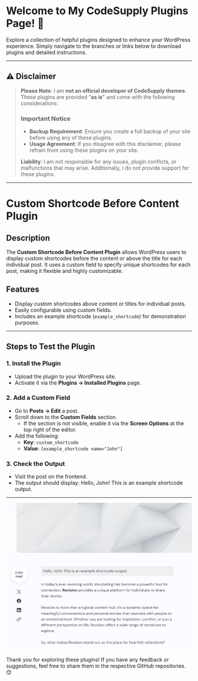 # Welcome to My CodeSupply Plugins Page! 🎉  

Explore a collection of helpful plugins designed to enhance your WordPress experience. Simply navigate to the branches or links below to download plugins and detailed instructions.  

---

## ⚠️ Disclaimer  

> **Please Note**: I am **not an official developer of CodeSupply themes**. These plugins are provided "**as is**" and come with the following considerations:  
> 
> ### Important Notice  
> - **Backup Requirement**: Ensure you create a full backup of your site before using any of these plugins.  
> - **Usage Agreement**: If you disagree with this disclaimer, please refrain from using these plugins on your site.  
>
> **Liability**: I am not responsible for any issues, plugin conflicts, or malfunctions that may arise. Additionally, I do not provide support for these plugins.  

---
# Custom Shortcode Before Content Plugin

## Description
The **Custom Shortcode Before Content Plugin** allows WordPress users to display custom shortcodes before the content or above the title for each individual post. It uses a custom field to specify unique shortcodes for each post, making it flexible and highly customizable.

## Features
- Display custom shortcodes above content or titles for individual posts.
- Easily configurable using custom fields.
- Includes an example shortcode (`example_shortcode`) for demonstration purposes.

---

## Steps to Test the Plugin

### 1. Install the Plugin
- Upload the plugin to your WordPress site.
- Activate it via the **Plugins → Installed Plugins** page.

### 2. Add a Custom Field
- Go to **Posts → Edit** a post.
- Scroll down to the **Custom Fields** section.
  - If the section is not visible, enable it via the **Screen Options** at the top right of the editor.
- Add the following:
  - **Key**: `custom_shortcode`
  - **Value**: `[example_shortcode name="John"]`

### 3. Check the Output
- Visit the post on the frontend.
- The output should display:
Hello, John! This is an example shortcode output.
---

   ![Alt text](https://github.com/childtheme/codesupple/blob/shortcode/example.jpg) 


Thank you for exploring these plugins! If you have any feedback or suggestions, feel free to share them in the respective GitHub repositories. 😊  

